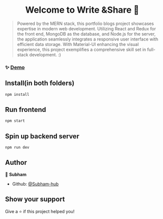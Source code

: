 ﻿<h1 align="center">Welcome to Write &Share 👋</h1>

> Powered by the MERN stack, this portfolio blogs project showcases expertise in modern web development. Utilizing React and Redux for the front end, MongoDB as the database, and Node.js for the server, the application seamlessly integrates a responsive user interface with efficient data storage. With Material-UI enhancing the visual experience, this project exemplifies a comprehensive skill set in full-stack development. :)

### ✨ [Demo](https://write-share.web.app/)

## Install(in both folders)

```sh
npm install
```

## Run frontend

```sh
npm start
```

## Spin up backend server

```sh
npm run dev
```

## Author

👤 **Subham**

- Github: [@Subham-hub](https://github.com/Subham-hub)

## Show your support

Give a ⭐️ if this project helped you!
